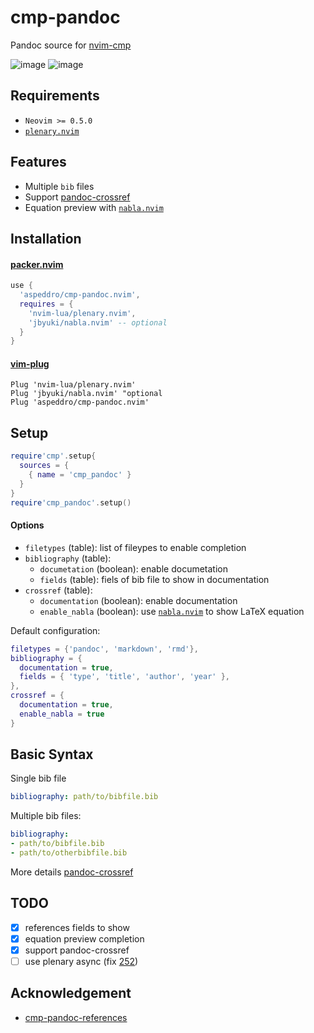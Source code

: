 # cmp-pandoc

Pandoc source for [nvim-cmp](https://github.com/hrsh7th/nvim-cmp)

![image](https://user-images.githubusercontent.com/16160544/139517208-ca327374-9808-479d-9005-3b7ae0541202.png)
![image](https://user-images.githubusercontent.com/16160544/139517577-72a8025d-ce44-4923-8249-ad1b7a5b41cd.png)

## Requirements

- `Neovim >= 0.5.0`
- [`plenary.nvim`](https://github.com/nvim-lua/plenary.nvim)

## Features

- Multiple `bib` files
- Support [pandoc-crossref](https://github.com/lierdakil/pandoc-crossref)
- Equation preview with [`nabla.nvim`](https://github.com/jbyuki/nabla.nvim)

## Installation

#### [packer.nvim](https://github.com/wbthomason/packer.nvim)

```lua
use {
  'aspeddro/cmp-pandoc.nvim',
  requires = {
    'nvim-lua/plenary.nvim',
    'jbyuki/nabla.nvim' -- optional
  }
}
```

#### [vim-plug](https://github.com/junegunn/vim-plug)

```vim
Plug 'nvim-lua/plenary.nvim'
Plug 'jbyuki/nabla.nvim' "optional
Plug 'aspeddro/cmp-pandoc.nvim'
```

## Setup

```lua
require'cmp'.setup{
  sources = {
    { name = 'cmp_pandoc' }
  }
}
require'cmp_pandoc'.setup()
```

#### Options

- `filetypes` (table): list of fileypes to enable completion
- `bibliography` (table):
  - `documetation` (boolean): enable documetation
  - `fields` (table): fiels of bib file to show in documentation
- `crossref` (table):
  - `documentation` (boolean): enable documentation
  - `enable_nabla` (boolean): use [`nabla.nvim`](https://github.com/jbyuki/nabla.nvim) to show LaTeX equation

Default configuration:

```lua
filetypes = {'pandoc', 'markdown', 'rmd'},
bibliography = {
  documentation = true,
  fields = { 'type', 'title', 'author', 'year' },
},
crossref = {
  documentation = true,
  enable_nabla = true
}
```

## Basic Syntax

Single bib file
```yaml
bibliography: path/to/bibfile.bib
```

Multiple bib files:
```yaml
bibliography:
- path/to/bibfile.bib
- path/to/otherbibfile.bib
```

More details [pandoc-crossref](https://lierdakil.github.io/pandoc-crossref/)

## TODO

- [x] references fields to show
- [x] equation preview completion
- [x] support pandoc-crossref
- [ ] use plenary async (fix [252](https://github.com/nvim-lua/plenary.nvim/issues/252))

## Acknowledgement

- [cmp-pandoc-references](https://github.com/jc-doyle/cmp-pandoc-references/)
